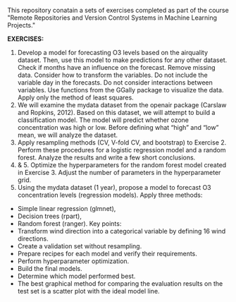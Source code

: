 This repository conatain a sets of exercises completed as part of the course "Remote Repositories and Version Control Systems in Machine Learning Projects." 

**EXERCISES:**

1. Develop a model for forecasting O3 levels based on the airquality dataset. Then, use this model to make predictions for any other dataset. Check if months have an influence on the forecast. Remove missing data. Consider how to transform the variables. Do not include the variable day in the forecasts. Do not consider interactions between variables. Use functions from the GGally package to visualize the data. Apply only the method of least squares.
2. We will examine the mydata dataset from the openair package (Carslaw and Ropkins, 2012). Based on this dataset, we will attempt to build a classification model. The model will predict whether ozone concentration was high or low. Before defining what “high” and “low” mean, we will analyze the dataset.
3. Apply resampling methods (CV, V-fold CV, and bootstrap) to Exercise 2. Perform these procedures for a logistic regression model and a random forest. Analyze the results and write a few short conclusions.
4. & 5. Optimize the hyperparameters for the random forest model created in Exercise 3. Adjust the number of parameters in the hyperparameter grid.
6. Using the mydata dataset (1 year), propose a model to forecast O3 concentration levels (regression models). Apply three methods:
- Simple linear regression (glmnet),
- Decision trees (rpart),
- Random forest (ranger).
Key points:
- Transform wind direction into a categorical variable by defining 16 wind directions.
- Create a validation set without resampling.
- Prepare recipes for each model and verify their requirements.
- Perform hyperparameter optimization.
- Build the final models.
- Determine which model performed best.
- The best graphical method for comparing the evaluation results on the test set is a scatter plot with the ideal model line.
